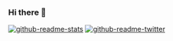 ### Hi there 👋

[![github-readme-stats](https://github-readme-stats.vercel.app/api/top-langs/?username=gazf)](https://github.com/anuraghazra/github-readme-stats) [![github-readme-twitter](https://github-readme-twitter.gazf.vercel.app/api?id=gazff)](https://github.com/gazf/github-readme-twitter)

<!--
**gazf/gazf** is a ✨ _special_ ✨ repository because its `README.md` (this file) appears on your GitHub profile.

Here are some ideas to get you started:

- 🔭 I’m currently working on ...
- 🌱 I’m currently learning ...
- 👯 I’m looking to collaborate on ...
- 🤔 I’m looking for help with ...
- 💬 Ask me about ...
- 📫 How to reach me: ...
- 😄 Pronouns: ...
- ⚡ Fun fact: ...
-->
